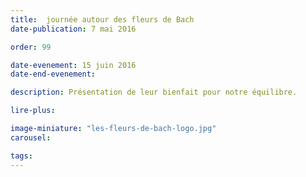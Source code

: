 ```yaml
---
title:  journée autour des fleurs de Bach
date-publication: 7 mai 2016

order: 99

date-evenement: 15 juin 2016
date-end-evenement:

description: Présentation de leur bienfait pour notre équilibre.

lire-plus: 

image-miniature: "les-fleurs-de-bach-logo.jpg"
carousel: 

tags: 
---
```


<!--fin-excerpt-->
<!-- ******************************** -->
<!-- **** début contenu détaillé **** -->

 


<!-- **** fin contenu détaillé **** -->
<!-- ****************************** -->



